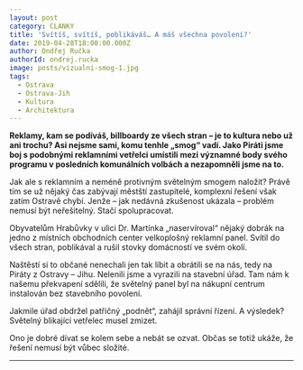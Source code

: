```yaml
---
layout: post
category: CLANKY
title: 'Svítíš, svítíš, poblikáváš… A máš všechna povolení?'
date: 2019-04-28T18:00:00.000Z
author: Ondřej Ručka
authorId: ondrej.rucka
image: posts/vizualni-smog-1.jpg
tags:
  - Ostrava
  - Ostrava-Jih
  - Kultura
  - Architektura
---
```


**Reklamy, kam se podíváš, billboardy ze všech stran – je to kultura nebo už ani trochu? Asi nejsme sami, komu tenhle „smog“ vadí. Jako Piráti jsme boj s podobnými reklamními vetřelci umístili mezi významné body svého programu v posledních komunálních volbách a nezapomněli jsme na to.**

Jak ale s reklamním a neméně protivným světelným smogem naložit? Právě tím se už nějaký čas zabývají městští zastupitelé, komplexní řešení však zatím Ostravě chybí. Jenže – jak nedávná zkušenost ukázala – problém nemusí být neřešitelný. Stačí spolupracovat.

Obyvatelům Hrabůvky v ulici Dr. Martínka „naservíroval“ nějaký dobrák na jedno z místních obchodních center velkoplošný reklamní panel. Svítil do všech stran, poblikával a rušil stovky domácností ve svém okolí.

Naštěstí si to občané nenechali jen tak líbit a obrátili se na nás, tedy na Piráty z Ostravy – Jihu. Nelenili jsme a vyrazili na stavební úřad.  Tam nám k našemu překvapení sdělili, že světelný panel byl na nákupní centrum instalován bez stavebního povolení.

Jakmile úřad obdržel patřičný „podnět“, zahájil správní řízení. A výsledek? Světelný blikající vetřelec musel zmizet.

Ono je dobré dívat se kolem sebe a nebát se ozvat. Občas se totiž ukáže, že řešení nemusí být vůbec složité.  

- - -
